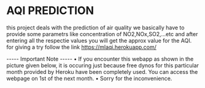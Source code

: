 # AQI PREDICTION
 
this project deals with the prediction of air quality 
we basically have to provide some parametrs like concentration
of NO2,NOx,SO2,...etc and after entering all the respectie values
you will get the approx value
for the AQI.
for giving a try follow the link https://mlaqi.herokuapp.com/



----- Important Note -----
• If you encounter this webapp as shown in the picture given below, it is occuring just because free dynos for this particular month provided by Heroku have been completely used. You can access the webpage on 1st of the next month.
• Sorry for the inconvenience.

